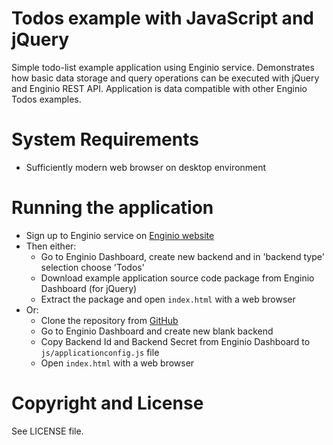 Todos example with JavaScript and jQuery
========================================

Simple todo-list example application using Enginio service. Demonstrates how basic data storage and query operations can be executed with jQuery and Enginio REST API. Application is data compatible with other Enginio Todos examples.


# System Requirements
* Sufficiently modern web browser on desktop environment


# Running the application
* Sign up to Enginio service on [Enginio website](https://www.engin.io/)
* Then either:
  * Go to Enginio Dashboard, create new backend and in 'backend type' selection choose 'Todos'
  * Download example application source code package from Enginio Dashboard (for jQuery)  
  * Extract the package and open `index.html` with a web browser
* Or:
  * Clone the repository from [GitHub](https://github.com/enginio/enginio-jquery-todos)
  * Go to Enginio Dashboard and create new blank backend
  * Copy Backend Id and Backend Secret from Enginio Dashboard to `js/applicationconfig.js` file
  * Open `index.html` with a web browser


# Copyright and License
See LICENSE file. 
